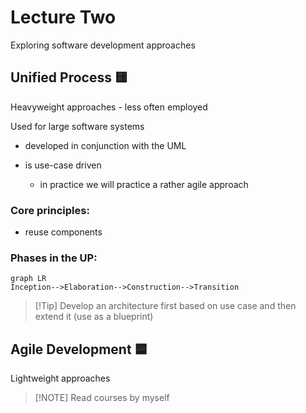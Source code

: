 # Lecture Two

 Exploring software development approaches

## Unified Process 🟨

Heavyweight approaches - less often employed

Used for large software systems

- developed in conjunction with the UML 

- is use-case driven

	- in practice we will practice a rather agile approach

### Core principles:
- reuse components

### Phases in the UP:

```mermaid
graph LR
Inception-->Elaboration-->Construction-->Transition
```

> [!Tip] Develop an architecture first based on use case and then extend it (use as a blueprint)

## Agile Development 🟦

Lightweight approaches

> [!NOTE] Read courses by myself
